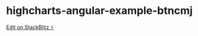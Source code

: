 # highcharts-angular-example-btncmj

[Edit on StackBlitz ⚡️](https://stackblitz.com/edit/highcharts-angular-example-btncmj)